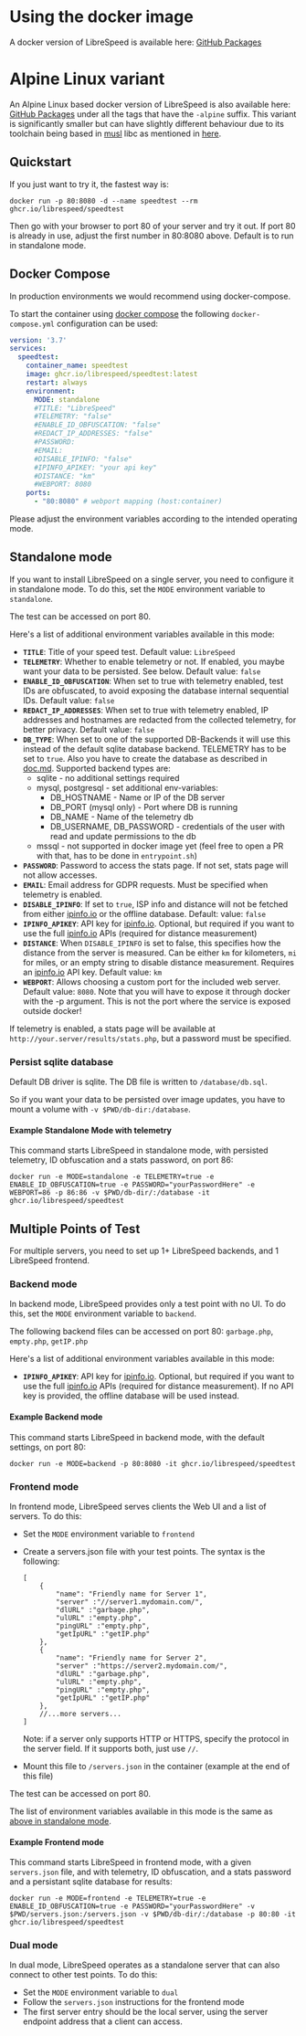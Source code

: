 # Using the docker image

A docker version of LibreSpeed is available
here: [GitHub Packages](https://github.com/librespeed/speedtest/pkgs/container/speedtest)

# Alpine Linux variant

An Alpine Linux based docker version of LibreSpeed is also available
here: [GitHub Packages](https://github.com/librespeed/speedtest/pkgs/container/speedtest) under all the tags that have
the `-alpine` suffix. This variant is significantly smaller but can have slightly different behaviour due to its
toolchain being based in [musl](https://en.wikipedia.org/wiki/Musl) libc as mentioned
in [here](https://alpinelinux.org/about/).

## Quickstart

If you just want to try it, the fastest way is:

```shell
docker run -p 80:8080 -d --name speedtest --rm ghcr.io/librespeed/speedtest
```

Then go with your browser to port 80 of your server and try it out. If port 80 is already in use, adjust the first
number in 80:8080 above.
Default is to run in standalone mode.

## Docker Compose

In production environments we would recommend using docker-compose.

To start the container using [docker compose](https://docs.docker.com/compose/) the following `docker-compose.yml`
configuration can be used:

```yml
version: '3.7'
services:
  speedtest:
    container_name: speedtest
    image: ghcr.io/librespeed/speedtest:latest
    restart: always
    environment:
      MODE: standalone
      #TITLE: "LibreSpeed"
      #TELEMETRY: "false"
      #ENABLE_ID_OBFUSCATION: "false"
      #REDACT_IP_ADDRESSES: "false"
      #PASSWORD:
      #EMAIL:
      #DISABLE_IPINFO: "false"
      #IPINFO_APIKEY: "your api key"
      #DISTANCE: "km"
      #WEBPORT: 8080
    ports:
      - "80:8080" # webport mapping (host:container)
```

Please adjust the environment variables according to the intended operating mode.

## Standalone mode

If you want to install LibreSpeed on a single server, you need to configure it in standalone mode. To do this, set
the `MODE` environment variable to `standalone`.

The test can be accessed on port 80.

Here's a list of additional environment variables available in this mode:

* __`TITLE`__: Title of your speed test. Default value: `LibreSpeed`
* __`TELEMETRY`__: Whether to enable telemetry or not. If enabled, you maybe want your data to be persisted. See below.
  Default value: `false`
* __`ENABLE_ID_OBFUSCATION`__: When set to true with telemetry enabled, test IDs are obfuscated, to avoid exposing the
  database internal sequential IDs. Default value: `false`
* __`REDACT_IP_ADDRESSES`__: When set to true with telemetry enabled, IP addresses and hostnames are redacted from the
  collected telemetry, for better privacy. Default value: `false`
* __`DB_TYPE`__: When set to one of the supported DB-Backends it will use this instead of the default sqlite database
  backend. TELEMETRY has to be set to `true`. Also you have to create the database as described
  in [doc.md](doc.md#creating-the-database). Supported backend types are:
    * sqlite - no additional settings required
    * mysql, postgresql - set additional env-variables:
        * DB_HOSTNAME - Name or IP of the DB server
        * DB_PORT (mysql only) - Port where DB is running
        * DB_NAME - Name of the telemetry db
        * DB_USERNAME, DB_PASSWORD - credentials of the user with read and update permissions to the db
    * mssql - not supported in docker image yet (feel free to open a PR with that, has to be done in `entrypoint.sh`)
* __`PASSWORD`__: Password to access the stats page. If not set, stats page will not allow accesses.
* __`EMAIL`__: Email address for GDPR requests. Must be specified when telemetry is enabled.
* __`DISABLE_IPINFO`__: If set to `true`, ISP info and distance will not be fetched from
  either [ipinfo.io](https://ipinfo.io) or the offline database. Default: value: `false`
* __`IPINFO_APIKEY`__: API key for [ipinfo.io](https://ipinfo.io). Optional, but required if you want to use the
  full [ipinfo.io](https://ipinfo.io) APIs (required for distance measurement)
* __`DISTANCE`__: When `DISABLE_IPINFO` is set to false, this specifies how the distance from the server is measured.
  Can be either `km` for kilometers, `mi` for miles, or an empty string to disable distance measurement. Requires
  an [ipinfo.io](https://ipinfo.io) API key. Default value: `km`
* __`WEBPORT`__: Allows choosing a custom port for the included web server. Default value: `8080`. Note that you will
  have to expose it through docker with the -p argument. This is not the port where the service is exposed outside
  docker!

If telemetry is enabled, a stats page will be available at `http://your.server/results/stats.php`, but a password must
be specified.

### Persist sqlite database

Default DB driver is sqlite. The DB file is written to `/database/db.sql`.

So if you want your data to be persisted over image updates, you have to mount a volume with `-v $PWD/db-dir:/database`.

#### Example Standalone Mode with telemetry

This command starts LibreSpeed in standalone mode, with persisted telemetry, ID obfuscation and a stats password, on
port 86:

```shell
docker run -e MODE=standalone -e TELEMETRY=true -e ENABLE_ID_OBFUSCATION=true -e PASSWORD="yourPasswordHere" -e WEBPORT=86 -p 86:86 -v $PWD/db-dir/:/database -it ghcr.io/librespeed/speedtest
```

## Multiple Points of Test

For multiple servers, you need to set up 1+ LibreSpeed backends, and 1 LibreSpeed frontend.

### Backend mode

In backend mode, LibreSpeed provides only a test point with no UI. To do this, set the `MODE` environment variable
to `backend`.

The following backend files can be accessed on port 80: `garbage.php`, `empty.php`, `getIP.php`

Here's a list of additional environment variables available in this mode:

* __`IPINFO_APIKEY`__: API key for [ipinfo.io](https://ipinfo.io). Optional, but required if you want to use the
  full [ipinfo.io](https://ipinfo.io) APIs (required for distance measurement). If no API key is provided, the offline
  database will be used instead.

#### Example Backend mode

This command starts LibreSpeed in backend mode, with the default settings, on port 80:

```shell
docker run -e MODE=backend -p 80:8080 -it ghcr.io/librespeed/speedtest
```

### Frontend mode

In frontend mode, LibreSpeed serves clients the Web UI and a list of servers. To do this:

* Set the `MODE` environment variable to `frontend`
* Create a servers.json file with your test points. The syntax is the following:

    ```jsonc
    [
        {
            "name": "Friendly name for Server 1",
            "server" :"//server1.mydomain.com/",
            "dlURL" :"garbage.php",
            "ulURL" :"empty.php",
            "pingURL" :"empty.php",
            "getIpURL" :"getIP.php"
        },
        {
            "name": "Friendly name for Server 2",
            "server" :"https://server2.mydomain.com/",
            "dlURL" :"garbage.php",
            "ulURL" :"empty.php",
            "pingURL" :"empty.php",
            "getIpURL" :"getIP.php"
        },
        //...more servers...
    ]
    ```

  Note: if a server only supports HTTP or HTTPS, specify the protocol in the server field. If it supports both, just
  use `//`.
* Mount this file to `/servers.json` in the container (example at the end of this file)

The test can be accessed on port 80.

The list of environment variables available in this mode is the same as [above in standalone mode](#standalone-mode).

#### Example Frontend mode

This command starts LibreSpeed in frontend mode, with a given `servers.json` file, and with telemetry, ID obfuscation,
and a stats password and a persistant sqlite database for results:

```shell
docker run -e MODE=frontend -e TELEMETRY=true -e ENABLE_ID_OBFUSCATION=true -e PASSWORD="yourPasswordHere" -v $PWD/servers.json:/servers.json -v $PWD/db-dir/:/database -p 80:80 -it ghcr.io/librespeed/speedtest
```

### Dual mode

In dual mode, LibreSpeed operates as a standalone server that can also connect to other test points.
To do this:

* Set the `MODE` environment variable to `dual`
* Follow the `servers.json` instructions for the frontend mode
* The first server entry should be the local server, using the server endpoint address that a client can access.
